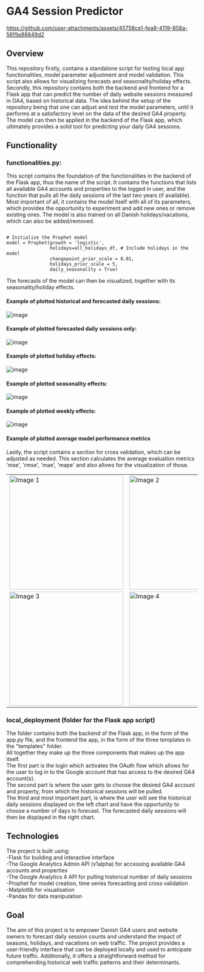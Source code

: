 # GA4 Session Predictor

https://github.com/user-attachments/assets/45758ce1-fea8-4119-858a-56f9a88849d2  

## Overview
This repository firstly, contains a standalone script for testing local app functionalities, model parameter adjustment and model validation. This script also allows for visualizing forecasts and seasonality/holiday effects. Secondly, this repository contains both the backend and frontend for a Flask app that can predict the number of daily website sessions measured in GA4, based on historical data. The idea behind the setup of the repository being that one can adjust and test the model parameters, until it performs at a satisfactory level on the data of the desired GA4 property. The model can then be applied in the backend of the Flask app, which ultimately provides a solid tool for predicting your daily GA4 sessions.

## Functionality

### functionalities.py:
This script contains the foundation of the functionalities in the backend of the Flask app, thus the name of the script. It contains the functions that lists all available GA4 accounts and properties to the logged in user, and the function that pulls all the daily sessions of the last two years (if available).   
Most important of all, it contains the model itself with all of its parameters, which provides the opportunity to experiment and add new ones or remove existing ones. The model is also trained on all Danish holidays/vacations, which can also be added/removed.   
<pre lang="no-highlight"><code>
# Initialize the Prophet model
model = Prophet(growth = 'logistic',
                holidays=all_holidays_df, # Include holidays in the model
                changepoint_prior_scale = 0.01,
                holidays_prior_scale = 5,
                daily_seasonality = True)
</code></pre>
The forecasts of the model can then be visualized, together with its seasonality/holiday effects.  

#### Example of plotted historical and forecasted daily sessions:  
![image](https://github.com/user-attachments/assets/abf4e0f1-36ed-467d-a53d-99f43468fb19)  
  
#### Example of plotted forecasted daily sessions only:  
![image](https://github.com/user-attachments/assets/add48a6c-8c2c-43df-8fd1-93102a09859d)  

#### Example of plotted holiday effects:  
![image](https://github.com/user-attachments/assets/ed46beb7-7b6b-47a0-a5b4-980969319f41)   

#### Example of plotted seasonality effects:  
![image](https://github.com/user-attachments/assets/2cdab991-350b-459a-a813-22b99c6fc987)  

#### Example of plotted weekly effects:  
![image](https://github.com/user-attachments/assets/b2cfbb44-5fc2-4ee8-8dc1-9f72f37ac089)  
  
#### Example of plotted average model performance metrics  

Lastly, the script contains a section for cross validation, which can be adjusted as needed. This section calculates the average evaluation metrics 'mse', 'rmse', 'mae', 'mape' and also allows for the visualization of those.  

<table>
  <tr>
    <td><img src="https://github.com/allanreda/GA_Flask_App/assets/89948110/0778b091-8c8c-484c-94d1-2bd6b453855f" alt="Image 1" width="300"/></td>
    <td><img src="https://github.com/allanreda/GA_Flask_App/assets/89948110/86dd8e57-0cb6-4e31-9b53-d3741d2e0a42" alt="Image 2" width="300"/></td>
  </tr>
  <tr>
    <td><img src="https://github.com/allanreda/GA_Flask_App/assets/89948110/071ed5bb-c9d5-42b4-a3c9-4eaa93a279c4" alt="Image 3" width="300"/></td>
    <td><img src="https://github.com/allanreda/GA_Flask_App/assets/89948110/f1518ef9-45e9-47c4-a7cf-432dd9881ab2" alt="Image 4" width="300"/></td>
  </tr>
</table>

### local_deployment (folder for the Flask app script)
The folder contains both the backend of the Flask app, in the form of the app.py file, and the frontend the app, in the form of the three templates in the "templates" folder.  
All together they make up the three components that makes up the app itself.  
The first part is the login which activates the OAuth flow which allows for the user to log in to the Google account that has access to the desired GA4 account(s).  
The second part is where the user gets to choose the desired GA4 account and property, from which the historical sessions will be pulled.  
The third and most important part, is where the user will see the historical daily sessions displayed on the left chart and have the opportunity to choose a number of days to forecast. The forecasted daily sessions will then be displayed in the right chart.

## Technologies  
The project is built using:  
-Flask for building and interactive interface  
-The Google Analytics Admin API (v1alpha) for accessing available GA4 accounts and properties  
-The Google Analytics 4 API for pulling historical number of daily sessions  
-Prophet for model creation, time series forecasting and cross validation  
-Matplotlib for visualisation  
-Pandas for data manipulation

## Goal
The aim of this project is to empower Danish GA4 users and website owners to forecast daily session counts and understand the impact of seasons, holidays, and vacations on web traffic. The project provides a user-friendly interface that can be deployed locally and used to anticipate future traffic. Additionally, it offers a straightforward method for comprehending historical web traffic patterns and their determinants.

